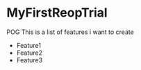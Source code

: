# MyFirstReopTrial
  POG 
This is a list of features i want to create
- Feature1
- Feature2
- Feature3